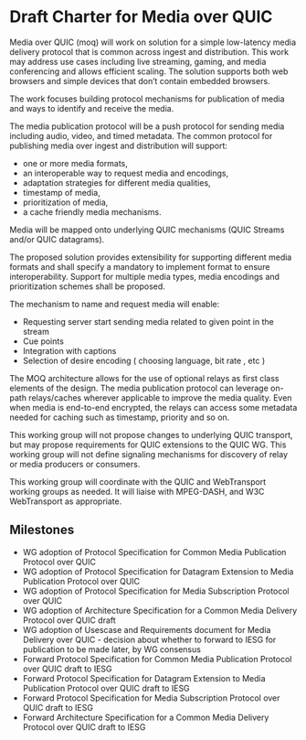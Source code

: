 # Draft Charter for Media over QUIC

Media over QUIC (moq) will work on solution for a simple low-latency 
media delivery protocol that is common across ingest and distribution. 
This work may address use cases including live streaming, gaming, and 
media conferencing and allows efficient scaling. The solution supports 
both web browsers and simple devices that don’t contain embedded browsers. 
 
The work focuses building protocol mechanisms for publication of media 
and ways to identify and receive the media.

The media publication protocol will be a push protocol for sending 
media including audio, video, and timed metadata.
The common protocol for publishing media over ingest and distribution 
will support:

* one or more media formats, 
* an interoperable way to request media and encodings,
* adaptation strategies for different media qualities, 
* timestamp of media,
* prioritization of media, 
* a cache friendly media mechanisms. 

Media will be mapped onto underlying QUIC mechanisms (QUIC Streams and/or
QUIC datagrams).

The proposed solution provides extensibility for supporting different 
media formats and shall specify a mandatory to implement format to ensure interoperability. Support for multiple media types, media encodings and 
prioritization schemes shall be proposed.  
 
The mechanism to name and request media will enable:

* Requesting server start sending media related to given point in the stream
* Cue points
* Integration with captions
* Selection of desire encoding ( choosing language, bit rate , etc ) 
 
The MOQ architecture allows for the use of optional relays as first 
class elements of the design. The media publication protocol can 
leverage on-path relays/caches wherever applicable to improve the 
media quality. Even when media is end-to-end encrypted, the relays
can access some metadata needed for caching such as timestamp,
priority and so on.
 
This working group will not propose changes to underlying QUIC 
transport, but may propose requirements for QUIC extensions to the QUIC WG. This working 
group will not define signaling mechanisms for discovery of relay or 
media producers or consumers. 
 
This working group will coordinate with the QUIC and WebTransport working 
groups as needed. It will liaise with MPEG-DASH, and W3C WebTransport 
as appropriate. 
 
## Milestones

* WG adoption of Protocol Specification for Common Media Publication Protocol over QUIC
* WG adoption of Protocol Specification for Datagram Extension to Media Publication Protocol over QUIC
* WG adoption of Protocol Specification for Media Subscription Protocol over QUIC
* WG adoption of Architecture Specification for a Common Media Delivery Protocol over QUIC draft
* WG adoption of Usescase and Requirements document for Media Delivery over QUIC - decision about whether to forward to IESG for publication to be made later, by WG consensus  
* Forward Protocol Specification for Common Media Publication Protocol over QUIC draft to IESG
* Forward Protocol Specification for Datagram Extension to Media Publication Protocol over QUIC draft to IESG
* Forward Protocol Specification for Media Subscription Protocol over QUIC draft to IESG
* Forward Architecture Specification for a Common Media Delivery Protocol over QUIC draft to IESG
